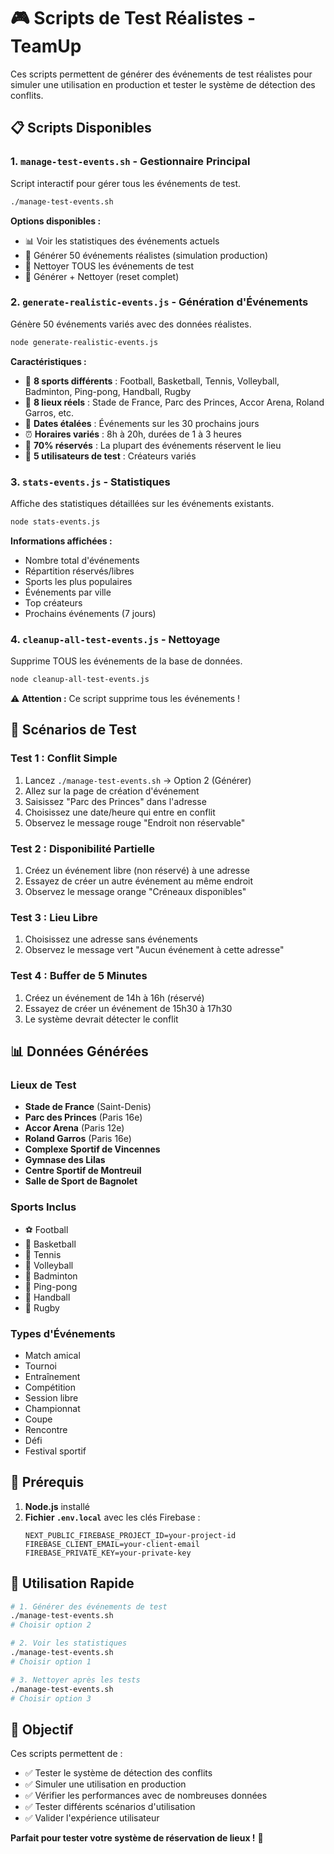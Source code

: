 # 🎮 Scripts de Test Réalistes - TeamUp

Ces scripts permettent de générer des événements de test réalistes pour simuler une utilisation en production et tester le système de détection des conflits.

## 📋 Scripts Disponibles

### 1. `manage-test-events.sh` - Gestionnaire Principal
Script interactif pour gérer tous les événements de test.

```bash
./manage-test-events.sh
```

**Options disponibles :**
- 📊 Voir les statistiques des événements actuels
- 🚀 Générer 50 événements réalistes (simulation production)
- 🧹 Nettoyer TOUS les événements de test
- 🔄 Générer + Nettoyer (reset complet)

### 2. `generate-realistic-events.js` - Génération d'Événements
Génère 50 événements variés avec des données réalistes.

```bash
node generate-realistic-events.js
```

**Caractéristiques :**
- 🏃 **8 sports différents** : Football, Basketball, Tennis, Volleyball, Badminton, Ping-pong, Handball, Rugby
- 📍 **8 lieux réels** : Stade de France, Parc des Princes, Accor Arena, Roland Garros, etc.
- 📅 **Dates étalées** : Événements sur les 30 prochains jours
- ⏰ **Horaires variés** : 8h à 20h, durées de 1 à 3 heures
- 🎯 **70% réservés** : La plupart des événements réservent le lieu
- 👥 **5 utilisateurs de test** : Créateurs variés

### 3. `stats-events.js` - Statistiques
Affiche des statistiques détaillées sur les événements existants.

```bash
node stats-events.js
```

**Informations affichées :**
- Nombre total d'événements
- Répartition réservés/libres
- Sports les plus populaires
- Événements par ville
- Top créateurs
- Prochains événements (7 jours)

### 4. `cleanup-all-test-events.js` - Nettoyage
Supprime TOUS les événements de la base de données.

```bash
node cleanup-all-test-events.js
```

⚠️ **Attention :** Ce script supprime tous les événements !

## 🧪 Scénarios de Test

### Test 1 : Conflit Simple
1. Lancez `./manage-test-events.sh` → Option 2 (Générer)
2. Allez sur la page de création d'événement
3. Saisissez "Parc des Princes" dans l'adresse
4. Choisissez une date/heure qui entre en conflit
5. Observez le message rouge "Endroit non réservable"

### Test 2 : Disponibilité Partielle
1. Créez un événement libre (non réservé) à une adresse
2. Essayez de créer un autre événement au même endroit
3. Observez le message orange "Créneaux disponibles"

### Test 3 : Lieu Libre
1. Choisissez une adresse sans événements
2. Observez le message vert "Aucun événement à cette adresse"

### Test 4 : Buffer de 5 Minutes
1. Créez un événement de 14h à 16h (réservé)
2. Essayez de créer un événement de 15h30 à 17h30
3. Le système devrait détecter le conflit

## 📊 Données Générées

### Lieux de Test
- **Stade de France** (Saint-Denis)
- **Parc des Princes** (Paris 16e)
- **Accor Arena** (Paris 12e)
- **Roland Garros** (Paris 16e)
- **Complexe Sportif de Vincennes**
- **Gymnase des Lilas**
- **Centre Sportif de Montreuil**
- **Salle de Sport de Bagnolet**

### Sports Inclus
- ⚽ Football
- 🏀 Basketball
- 🎾 Tennis
- 🏐 Volleyball
- 🏸 Badminton
- 🏓 Ping-pong
- 🤾 Handball
- 🏉 Rugby

### Types d'Événements
- Match amical
- Tournoi
- Entraînement
- Compétition
- Session libre
- Championnat
- Coupe
- Rencontre
- Défi
- Festival sportif

## 🔧 Prérequis

1. **Node.js** installé
2. **Fichier `.env.local`** avec les clés Firebase :
   ```
   NEXT_PUBLIC_FIREBASE_PROJECT_ID=your-project-id
   FIREBASE_CLIENT_EMAIL=your-client-email
   FIREBASE_PRIVATE_KEY=your-private-key
   ```

## 🚀 Utilisation Rapide

```bash
# 1. Générer des événements de test
./manage-test-events.sh
# Choisir option 2

# 2. Voir les statistiques
./manage-test-events.sh
# Choisir option 1

# 3. Nettoyer après les tests
./manage-test-events.sh
# Choisir option 3
```

## 🎯 Objectif

Ces scripts permettent de :
- ✅ Tester le système de détection des conflits
- ✅ Simuler une utilisation en production
- ✅ Vérifier les performances avec de nombreuses données
- ✅ Tester différents scénarios d'utilisation
- ✅ Valider l'expérience utilisateur

**Parfait pour tester votre système de réservation de lieux !** 🎉
